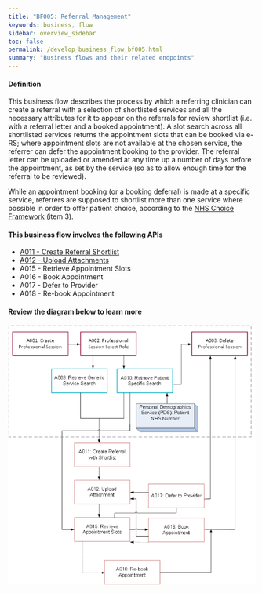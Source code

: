 ```yaml
---
title: "BF005: Referral Management"
keywords: business, flow
sidebar: overview_sidebar
toc: false
permalink: /develop_business_flow_bf005.html
summary: "Business flows and their related endpoints"
---
```


#### Definition

This business flow describes the process by which a referring clinician can create a referral with a selection of shortlisted services and all the necessary attributes for it to appear on the referrals for review shortlist (i.e. with a referral letter and a booked appointment). A slot search across all shortlisted services returns the appointment slots that can be booked via e-RS; where appointment slots are not available at the chosen service, the referrer can defer the appointment booking to the provider. The referral letter can be uploaded or amended at any time up a number of days before the appointment, as set by the service (so as to allow enough time for the referral to be reviewed).

While an appointment booking (or a booking deferral) is made at a specific service, referrers are supposed to shortlist more than one service where possible in order to offer patient choice, according to the [NHS Choice Framework](https://www.gov.uk/government/publications/the-nhs-choice-framework/the-nhs-choice-framework-what-choices-are-available-to-me-in-the-nhs) (item 3).

#### This business flow involves the following APIs

* [A011 - Create Referral Shortlist](explore_endpoint_a011.html)
* [A012 - Upload Attachments](explore_endpoint_a012.html)
* A015 - Retrieve Appointment Slots
* A016 - Book Appointment
* A017 - Defer to Provider
* A018 - Re-book Appointment

#### Review the diagram below to learn more

![BF005: Referral Management](images/develop/BF005-ReferralManagement.png)
